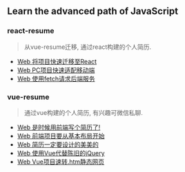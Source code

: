 ## Learn the advanced path of JavaScript

### react-resume
> 从vue-resume迁移, 通过react构建的个人简历.
- [Web 将项目快速迁移至React](http://www.jianshu.com/p/1803bfac1527)
- [Web PC项目快速适配移动端](http://www.jianshu.com/p/404ddf018a84)
- [Web 使用fetch请求后端服务](http://www.jianshu.com/p/7da519d391d1)

### vue-resume
> 通过vue构建的个人简历, 有兴趣可微信私聊.
- [Web 是时候用前端写个简历了!](http://www.jianshu.com/p/d1497da0f9ab)
- [Web 前端项目要从基本布局开始](http://www.jianshu.com/p/5c4788c0389d)
- [Web 简历一定要设计的美美的](http://www.jianshu.com/p/b3389f66f539)
- [Web 使用Vue代替陈旧的jQuery](http://www.jianshu.com/p/85d95723edfb)
- [Web Vue项目速转.htm静态网页](http://www.jianshu.com/p/f1fd09628b43)
